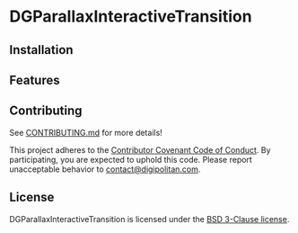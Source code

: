# DGParallaxInteractiveTransition

## Installation

## Features

## Contributing

See [CONTRIBUTING.md](CONTRIBUTING.md) for more details!

This project adheres to the [Contributor Covenant Code of Conduct](CODE_OF_CONDUCT.md).
By participating, you are expected to uphold this code. Please report
unacceptable behavior to [contact@digipolitan.com](mailto:contact@digipolitan.com).

## License

DGParallaxInteractiveTransition is licensed under the [BSD 3-Clause license](LICENSE).
